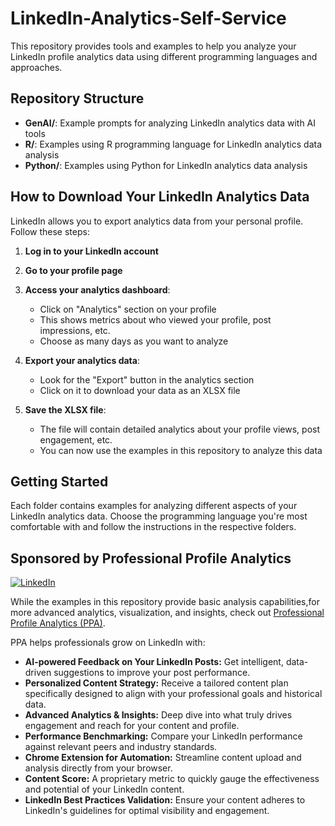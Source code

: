 # LinkedIn-Analytics-Self-Service

This repository provides tools and examples to help you analyze your LinkedIn profile analytics data using different programming languages and approaches.

## Repository Structure

- **GenAI/**: Example prompts for analyzing LinkedIn analytics data with AI tools
- **R/**: Examples using R programming language for LinkedIn analytics data analysis
- **Python/**: Examples using Python for LinkedIn analytics data analysis

## How to Download Your LinkedIn Analytics Data

LinkedIn allows you to export analytics data from your personal profile. Follow these steps:

1. **Log in to your LinkedIn account**
2. **Go to your profile page**
3. **Access your analytics dashboard**:
   - Click on "Analytics" section on your profile
   - This shows metrics about who viewed your profile, post impressions, etc.
   - Choose as many days as you want to analyze

4. **Export your analytics data**:
   - Look for the "Export" button in the analytics section
   - Click on it to download your data as an XLSX file

5. **Save the XLSX file**:
   - The file will contain detailed analytics about your profile views, post engagement, etc.
   - You can now use the examples in this repository to analyze this data

## Getting Started

Each folder contains examples for analyzing different aspects of your LinkedIn analytics data. Choose the programming language you're most comfortable with and follow the instructions in the respective folders.

## Sponsored by Professional Profile Analytics
<a href="https://www.linkedin.com/company/professional-profile-analytics/" target="_blank"><img src="https://img.shields.io/badge/LinkedIn-%230077B5.svg?&style=flat-square&logo=linkedin&logoColor=white" alt="LinkedIn"></a>


While the examples in this repository provide basic analysis capabilities,for more advanced analytics, visualization, and insights, check out [Professional Profile Analytics (PPA)](https://ppa.guide).

PPA helps professionals grow on LinkedIn with:
* **AI-powered Feedback on Your LinkedIn Posts:** Get intelligent, data-driven suggestions to improve your post performance.
* **Personalized Content Strategy:** Receive a tailored content plan specifically designed to align with your professional goals and historical data.
* **Advanced Analytics & Insights:** Deep dive into what truly drives engagement and reach for your content and profile.
* **Performance Benchmarking:** Compare your LinkedIn performance against relevant peers and industry standards.
* **Chrome Extension for Automation:** Streamline content upload and analysis directly from your browser.
* **Content Score:** A proprietary metric to quickly gauge the effectiveness and potential of your LinkedIn content.
* **LinkedIn Best Practices Validation:** Ensure your content adheres to LinkedIn's guidelines for optimal visibility and engagement.